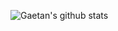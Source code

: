 ![Gaetan's github stats](https://github-readme-stats.vercel.app/api?username=GaetanLepage&show_icons=true&theme=gruvbox)
